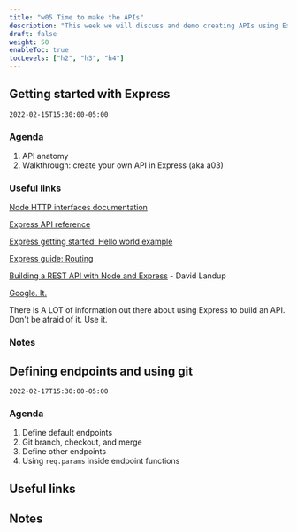 ```yaml
---
title: "w05 Time to make the APIs"
description: "This week we will discuss and demo creating APIs using Express.js. We will also discuss creating modules to contain multiple functions and operate as packages that we can port from project to project."
draft: false
weight: 50
enableToc: true
tocLevels: ["h2", "h3", "h4"]
---
```


## Getting started with Express

`2022-02-15T15:30:00-05:00`

### Agenda

1. API anatomy
2. Walkthrough: create your own API in Express (aka a03)

### Useful links

[Node HTTP interfaces documentation](https://nodejs.org/docs/latest-v16.x/api/http.html)

[Express API reference](https://expressjs.com/en/5x/api.html#express)

[Express getting started: Hello world example](https://expressjs.com/en/starter/hello-world.html)

[Express guide: Routing](https://expressjs.com/en/guide/routing.html)

[Building a REST API with Node and Express](https://stackabuse.com/building-a-rest-api-with-node-and-express/) - David Landup

[Google. It.](https://www.google.com/search?q=build+rest+api+node+js+express+js)

There is A LOT of information out there about using Express to build an API.
Don't be afraid of it.
Use it.

### Notes

## Defining endpoints and using git

`2022-02-17T15:30:00-05:00`

### Agenda

1. Define default endpoints
2. Git branch, checkout, and merge
3. Define other endpoints
4. Using `req.params` inside endpoint functions

## Useful links

## Notes
